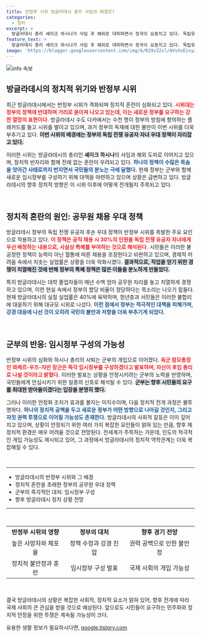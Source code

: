 ```yaml
---
title: 반정부 시위 방글라데시 총리 사임의 배경은?
categories:
  - 정치
excerpt: >
  방글라데시 총리 셰이크 하시나가 사임 후 해외로 대피하면서 정국이 요동치고 있다. 독립유공자 후손 우대 정책에 반발한 시위가 격화되어 300명 이상의 사망자를 낳았고, 군부가 임시정부 구성에 나설 것으로 예상된다.
feature_text: >
  방글라데시 총리 셰이크 하시나가 사임 후 해외로 대피하면서 정국이 요동치고 있다. 독립유공자 후손 우대 정책에 반발한 시위가 격화되어 300명 이상의 사망자를 낳았고, 군부가 임시정부 구성에 나설 것으로 예상된다.
image: 'https://blogger.googleusercontent.com/img/b/R29vZ2xl/AVvXsEixyZcFfHzMRdzZMjFBmAUKJYCLCGyLL1o632UiGVXcaFdKo_bkvkuCioo0uUKlGfBVcT3P84aROyZIXSBEx3Aw5nCQ3pTgDom1WDC4m8eifvWiAmWEEVb4x6G_l8C0QH225ldMjyaFvpxGEBGNO37VmDTDMHGhJPq73UglMfDca1-0aw/s1600/blogspot.png'
---
```


<p><img src="https://blogger.googleusercontent.com/img/b/R29vZ2xl/AVvXsEixyZcFfHzMRdzZMjFBmAUKJYCLCGyLL1o632UiGVXcaFdKo_bkvkuCioo0uUKlGfBVcT3P84aROyZIXSBEx3Aw5nCQ3pTgDom1WDC4m8eifvWiAmWEEVb4x6G_l8C0QH225ldMjyaFvpxGEBGNO37VmDTDMHGhJPq73UglMfDca1-0aw/s1600/blogspot.png" alt="info 속보" /></p>

<h2 data-ke-size="size26">방글라데시의 정치적 위기와 반정부 시위</h2>

<p data-ke-size="size16">최근 방글라데시에서는 반정부 시위가 격화되며 정치적 혼란이 심화되고 있다. <b><span style="color: #ee2323;">시위대는 정부의 정책에 반대하며 거리로 쏟아져 나오고 있는데, 이는 새로운 정부를 요구하는 강한 열망의 표현이다.</span></b> 방글라데시 수도 다카에서는 수천 명이 정부의 방침에 항의하는 플래카드를 들고 시위를 벌이고 있으며, 과거 정부의 독재에 대한 불만이 이번 시위를 더욱 부추기고 있다. <b><span style="background-color: #21538527;">이번 시위의 배경에는 정부의 독립 전쟁 유공자 자녀 우대 정책이 자리잡고 있다.</span></b></p>

<p data-ke-size="size16">이러한 시위는 방글라데시의 총리인 <b>셰이크 하시나</b>의 사임과 해외 도피로 이어지고 있으며, 정치적 빈자리와 함께 전례 없는 혼란이 우려되고 있다. <b><span style="color: #1a5490;">하나의 정책이 수많은 목숨을 앗아간 사태로까지 번지면서 국민들의 분노는 극에 달했다.</span></b> 현재 정부는 군부와 함께 새로운 임시정부를 구성하기 위해 대책을 마련하고 있으며 상황은 급변하고 있다. 방글라데시의 향후 정치적 방향은 이 시위 이후에 어떻게 전개될지 주목되고 있다.</p>

<p data-ke-size="size16">&nbsp;</p>

<h2 data-ke-size="size26">정치적 혼란의 원인: 공무원 채용 우대 정책</h2>

<p data-ke-size="size16">방글라데시 정부의 독립 전쟁 유공자 후손 우대 정책이 반정부 시위를 촉발한 주요 요인으로 작용하고 있다. <b><span style="color: #ee2323;">이 정책은 공직 채용 시 30%의 인원을 독립 전쟁 유공자 자녀에게 우선 배정하는 내용으로, 사실상 특혜를 부여하는 것으로 해석된다.</span></b> 시민들은 이러한 불공정한 정책이 능력이 아닌 혈통에 따른 채용을 조장한다고 비판하고 있으며, 경제적 어려움 속에서 치솟는 실업률은 상황을 더욱 악화시켰다. <b><span style="background-color: #21538527;">결과적으로, 직업을 얻기 위한 경쟁이 치열해진 것에 반해 정부의 특혜 정책은 많은 이들을 분노하게 만들었다.</span></b></p>

<p data-ke-size="size16">특히 방글라데시는 대학 졸업자들이 매년 수백 엄마 공무원 자리를 놓고 치열하게 경쟁하고 있으며, 이런 현실 속에서 정부의 할당 비율이 정당하다는 목소리는 나오기 힘들다. 현재 방글라데시의 실질 실업률은 40%에 육박하며, 청년층과 서민들은 이러한 불합리에 대응하기 위해 대규모 시위로 나섰다. <b><span style="color: #1a5490;">이런 점에서 정부는 적극적인 대책을 피해가며, 강경 대응에 나선 것이 오히려 국민의 불만과 저항을 더욱 부추기게 되었다.</span></b></p>

<p data-ke-size="size16">&nbsp;</p>

<h2 data-ke-size="size26">군부의 반응: 임시정부 구성의 가능성</h2>

<p data-ke-size="size16">반정부 시위의 심화와 하시나 총리의 사퇴는 군부의 개입으로 이어졌다. <b><span style="color: #ee2323;">육군 참모총장인 와케르-우즈-자만 장군은 즉각 임시정부를 구성하겠다고 발표하며, 자신이 후임 총리로 나설 것이라고 밝혔다.</span></b> 이러한 발표는 상황을 안정시키려는 군부의 노력을 반영하며, 국민들에게 안심시키기 위한 일종의 신호로 해석될 수 있다. <b><span style="background-color: #21538527;">군부는 향후 시민들의 요구를 최대한 받아들이겠다는 입장을 분명히 했다.</span></b></p>

<p data-ke-size="size16">그러나 이러한 안정화 조치가 효과를 볼지는 미지수이며, 다음 정치적 전개 과정은 불투명하다. <b><span style="color: #1a5490;">하나의 정치적 공백을 두고 새로운 정부가 어떤 방향으로 나아갈 것인지, 그리고 자칫 권력 투쟁으로 이어질 가능성도 존재한다.</span></b> 방글라데시의 사회적 갈등은 이미 깊어지고 있으며, 상황이 안정되기 위한 여러 가지 복잡한 요인들이 얽혀 있는 만큼, 향후 제정치적 환경은 매우 어려울 것으로 전망된다. 전세계가 주목하는 가운데, 인도의 적극적인 개입 가능성도 제시되고 있어, 그 과정에서 방글라데시의 정치적 역학관계는 더욱 복잡해질 수 있다.</p>

<p data-ke-size="size16">&nbsp;</p>

<hr>

<ul>
    <li>방글라데시의 반정부 시위와 그 배경</li>
    <li>정치적 혼란을 초래한 정부의 공무원 우대 정책</li>
    <li>군부의 즉각적인 대처: 임시정부 구성</li>
    <li>향후 방글라데시 정치 상황 전망</li>
</ul>

<hr>

<p data-ke-size="size16">&nbsp;</p>

<table>
    <tr>
        <td style="text-align: center; height: 17px;"><b>반정부 시위의 영향</b></td>
        <td style="text-align: center; height: 17px;"><b>정부의 대처</b></td>
        <td style="text-align: center; height: 17px;"><b>향후 경기 전망</b></td>
    </tr>
    <tr>
        <td style="text-align: center; height: 17px;">높은 사망자와 체포율</td>
        <td style="text-align: center; height: 17px;">정책 수정과 강경 진압</td>
        <td style="text-align: center; height: 17px;">권력 공백으로 인한 불안정</td>
    </tr>
    <tr>
        <td style="text-align: center; height: 17px;">정치적 불안정과 혼란</td>
        <td style="text-align: center; height: 17px;">임시정부 구성 발표</td>
        <td style="text-align: center; height: 17px;">국제 사회의 개입 가능성</td>
    </tr>
</table>

<p data-ke-size="size16">&nbsp;</p>

<p data-ke-size="size16">결국 방글라데시의 상황은 복잡한 사회적, 정치적 요소가 얽혀 있어, 향후 전개에 따라 국제 사회의 큰 관심을 받을 것으로 예상된다. 앞으로도 시민들이 요구하는 민주화와 정치적 안정을 위한 투쟁은 계속될 가능성이 크다.</p>
유용한 생활 정보가 필요하시다면, <a href="https://qoogle.tistory.com" rel="dofollow">qoogle.tistory.com</a>


